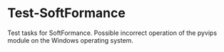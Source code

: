 # Test-SoftFormance
Test tasks for SoftFormance. Possible incorrect operation of the pyvips module on the Windows operating system.
